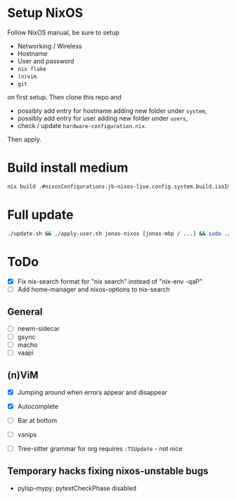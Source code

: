 # Setup NixOS

Follow NixOS manual, be sure to setup
- Networking / Wireless
- Hostname
- User and password
- `nix flake`
- `(n)vim`
- `git`

on first setup. Then clone this repo and
- possibly add entry for hostname adding new folder under `system`,
- possibly add entry for user adding new folder under `users`,
- check / update `hardware-configuration.nix`.

Then apply.

# Build install medium

```sh
nix build .#nixosConfigurations.jb-nixos-live.config.system.build.isoImage
```

# Full update

```sh
./update.sh && ./apply-user.sh jonas-nixos [jonas-mbp / ...] && sudo ./apply-system.sh
```

# ToDo

- [X] Fix nix-search format for "nix search" instead of "nix-env -qaP"
- [ ] Add home-manager and nixos-options to nix-search

## General

- [ ] newm-sidecar
- [ ] gsync
- [ ] macho
- [ ] vaapi

## (n)ViM

- [x] Jumping around when errors appear and disappear
- [x] Autocomplete
- [ ] Bar at bottom
- [ ] vsnips
- [ ] Tree-sitter grammar for org requires `:TSUpdate` - not nice


## Temporary hacks fixing nixos-unstable bugs

- pylsp-mypy: pytestCheckPhase disabled
